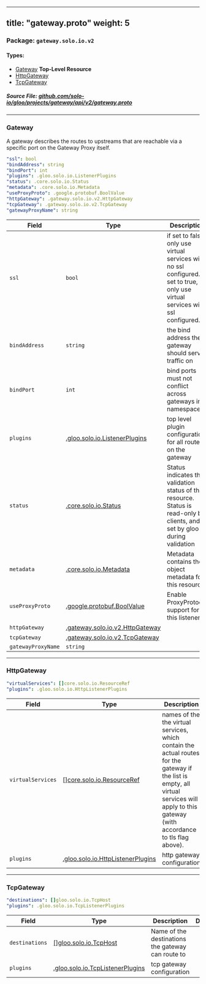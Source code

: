 
---
title: "gateway.proto"
weight: 5
---

<!-- Code generated by solo-kit. DO NOT EDIT. -->


### Package: `gateway.solo.io.v2` 
#### Types:


- [Gateway](#gateway) **Top-Level Resource**
- [HttpGateway](#httpgateway)
- [TcpGateway](#tcpgateway)
  



##### Source File: [github.com/solo-io/gloo/projects/gateway/api/v2/gateway.proto](https://github.com/solo-io/gloo/blob/master/projects/gateway/api/v2/gateway.proto)





---
### Gateway

 
A gateway describes the routes to upstreams that are reachable via a specific port on the Gateway Proxy itself.

```yaml
"ssl": bool
"bindAddress": string
"bindPort": int
"plugins": .gloo.solo.io.ListenerPlugins
"status": .core.solo.io.Status
"metadata": .core.solo.io.Metadata
"useProxyProto": .google.protobuf.BoolValue
"httpGateway": .gateway.solo.io.v2.HttpGateway
"tcpGateway": .gateway.solo.io.v2.TcpGateway
"gatewayProxyName": string

```

| Field | Type | Description | Default |
| ----- | ---- | ----------- |----------- | 
| `ssl` | `bool` | if set to false, only use virtual services with no ssl configured. if set to true, only use virtual services with ssl configured. |  |
| `bindAddress` | `string` | the bind address the gateway should serve traffic on |  |
| `bindPort` | `int` | bind ports must not conflict across gateways in a namespace |  |
| `plugins` | [.gloo.solo.io.ListenerPlugins](../../../../gloo/api/v1/plugins.proto.sk#listenerplugins) | top level plugin configuration for all routes on the gateway |  |
| `status` | [.core.solo.io.Status](../../../../../../solo-kit/api/v1/status.proto.sk#status) | Status indicates the validation status of this resource. Status is read-only by clients, and set by gloo during validation |  |
| `metadata` | [.core.solo.io.Metadata](../../../../../../solo-kit/api/v1/metadata.proto.sk#metadata) | Metadata contains the object metadata for this resource |  |
| `useProxyProto` | [.google.protobuf.BoolValue](https://developers.google.com/protocol-buffers/docs/reference/csharp/class/google/protobuf/well-known-types/bool-value) | Enable ProxyProtocol support for this listener |  |
| `httpGateway` | [.gateway.solo.io.v2.HttpGateway](../gateway.proto.sk#httpgateway) |  |  |
| `tcpGateway` | [.gateway.solo.io.v2.TcpGateway](../gateway.proto.sk#tcpgateway) |  |  |
| `gatewayProxyName` | `string` |  |  |




---
### HttpGateway



```yaml
"virtualServices": []core.solo.io.ResourceRef
"plugins": .gloo.solo.io.HttpListenerPlugins

```

| Field | Type | Description | Default |
| ----- | ---- | ----------- |----------- | 
| `virtualServices` | [[]core.solo.io.ResourceRef](../../../../../../solo-kit/api/v1/ref.proto.sk#resourceref) | names of the the virtual services, which contain the actual routes for the gateway if the list is empty, all virtual services will apply to this gateway (with accordance to tls flag above). |  |
| `plugins` | [.gloo.solo.io.HttpListenerPlugins](../../../../gloo/api/v1/plugins.proto.sk#httplistenerplugins) | http gateway configuration |  |




---
### TcpGateway



```yaml
"destinations": []gloo.solo.io.TcpHost
"plugins": .gloo.solo.io.TcpListenerPlugins

```

| Field | Type | Description | Default |
| ----- | ---- | ----------- |----------- | 
| `destinations` | [[]gloo.solo.io.TcpHost](../../../../gloo/api/v1/proxy.proto.sk#tcphost) | Name of the destinations the gateway can route to |  |
| `plugins` | [.gloo.solo.io.TcpListenerPlugins](../../../../gloo/api/v1/plugins.proto.sk#tcplistenerplugins) | tcp gateway configuration |  |





<!-- Start of HubSpot Embed Code -->
<script type="text/javascript" id="hs-script-loader" async defer src="//js.hs-scripts.com/5130874.js"></script>
<!-- End of HubSpot Embed Code -->
